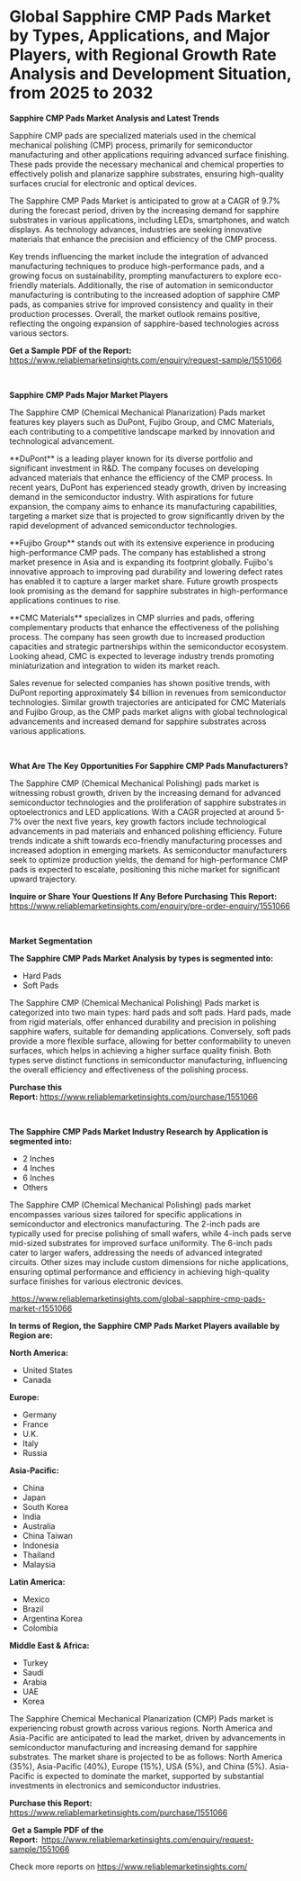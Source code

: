 <p><h1>Global Sapphire CMP Pads Market by Types, Applications, and Major Players, with Regional Growth Rate Analysis and Development Situation, from 2025 to 2032</h1></p><p><strong>Sapphire CMP Pads Market Analysis and Latest Trends</strong></p>
<p><p>Sapphire CMP pads are specialized materials used in the chemical mechanical polishing (CMP) process, primarily for semiconductor manufacturing and other applications requiring advanced surface finishing. These pads provide the necessary mechanical and chemical properties to effectively polish and planarize sapphire substrates, ensuring high-quality surfaces crucial for electronic and optical devices.</p><p>The Sapphire CMP Pads Market is anticipated to grow at a CAGR of 9.7% during the forecast period, driven by the increasing demand for sapphire substrates in various applications, including LEDs, smartphones, and watch displays. As technology advances, industries are seeking innovative materials that enhance the precision and efficiency of the CMP process. </p><p>Key trends influencing the market include the integration of advanced manufacturing techniques to produce high-performance pads, and a growing focus on sustainability, prompting manufacturers to explore eco-friendly materials. Additionally, the rise of automation in semiconductor manufacturing is contributing to the increased adoption of sapphire CMP pads, as companies strive for improved consistency and quality in their production processes. Overall, the market outlook remains positive, reflecting the ongoing expansion of sapphire-based technologies across various sectors.</p></p>
<p><strong>Get a Sample PDF of the Report:&nbsp;</strong> <a href="https://www.reliablemarketinsights.com/enquiry/request-sample/1551066?utm_campaign=2453&utm_medium=2&utm_source=Github&utm_content=ia&utm_term=12022025&utm_id=sapphire-cmp-pads">https://www.reliablemarketinsights.com/enquiry/request-sample/1551066</a></p>
<p>&nbsp;</p>
<p><strong>Sapphire CMP Pads Major Market Players</strong></p>
<p><p>The Sapphire CMP (Chemical Mechanical Planarization) Pads market features key players such as DuPont, Fujibo Group, and CMC Materials, each contributing to a competitive landscape marked by innovation and technological advancement.</p><p>**DuPont** is a leading player known for its diverse portfolio and significant investment in R&D. The company focuses on developing advanced materials that enhance the efficiency of the CMP process. In recent years, DuPont has experienced steady growth, driven by increasing demand in the semiconductor industry. With aspirations for future expansion, the company aims to enhance its manufacturing capabilities, targeting a market size that is projected to grow significantly driven by the rapid development of advanced semiconductor technologies.</p><p>**Fujibo Group** stands out with its extensive experience in producing high-performance CMP pads. The company has established a strong market presence in Asia and is expanding its footprint globally. Fujibo's innovative approach to improving pad durability and lowering defect rates has enabled it to capture a larger market share. Future growth prospects look promising as the demand for sapphire substrates in high-performance applications continues to rise.</p><p>**CMC Materials** specializes in CMP slurries and pads, offering complementary products that enhance the effectiveness of the polishing process. The company has seen growth due to increased production capacities and strategic partnerships within the semiconductor ecosystem. Looking ahead, CMC is expected to leverage industry trends promoting miniaturization and integration to widen its market reach.</p><p>Sales revenue for selected companies has shown positive trends, with DuPont reporting approximately $4 billion in revenues from semiconductor technologies. Similar growth trajectories are anticipated for CMC Materials and Fujibo Group, as the CMP pads market aligns with global technological advancements and increased demand for sapphire substrates across various applications.</p></p>
<p>&nbsp;</p>
<p><strong>What Are The Key Opportunities For Sapphire CMP Pads Manufacturers?</strong></p>
<p><p>The Sapphire CMP (Chemical Mechanical Polishing) pads market is witnessing robust growth, driven by the increasing demand for advanced semiconductor technologies and the proliferation of sapphire substrates in optoelectronics and LED applications. With a CAGR projected at around 5-7% over the next five years, key growth factors include technological advancements in pad materials and enhanced polishing efficiency. Future trends indicate a shift towards eco-friendly manufacturing processes and increased adoption in emerging markets. As semiconductor manufacturers seek to optimize production yields, the demand for high-performance CMP pads is expected to escalate, positioning this niche market for significant upward trajectory.</p></p>
<p><strong>Inquire or Share Your Questions If Any Before Purchasing This Report:</strong> <a href="https://www.reliablemarketinsights.com/enquiry/pre-order-enquiry/1551066?utm_campaign=2453&utm_medium=2&utm_source=Github&utm_content=ia&utm_term=12022025&utm_id=sapphire-cmp-pads">https://www.reliablemarketinsights.com/enquiry/pre-order-enquiry/1551066</a></p>
<p>&nbsp;</p>
<p><strong>Market Segmentation</strong></p>
<p><strong>The Sapphire CMP Pads Market Analysis by types is segmented into:</strong></p>
<p><ul><li>Hard Pads</li><li>Soft Pads</li></ul></p>
<p><p>The Sapphire CMP (Chemical Mechanical Polishing) Pads market is categorized into two main types: hard pads and soft pads. Hard pads, made from rigid materials, offer enhanced durability and precision in polishing sapphire wafers, suitable for demanding applications. Conversely, soft pads provide a more flexible surface, allowing for better conformability to uneven surfaces, which helps in achieving a higher surface quality finish. Both types serve distinct functions in semiconductor manufacturing, influencing the overall efficiency and effectiveness of the polishing process.</p></p>
<p><strong>Purchase this Report:&nbsp;</strong><a href="https://www.reliablemarketinsights.com/purchase/1551066?utm_campaign=2453&utm_medium=2&utm_source=Github&utm_content=ia&utm_term=12022025&utm_id=sapphire-cmp-pads">https://www.reliablemarketinsights.com/purchase/1551066</a></p>
<p>&nbsp;</p>
<p><strong>The Sapphire CMP Pads Market Industry Research by Application is segmented into:</strong></p>
<p><ul><li>2 Inches</li><li>4 Inches</li><li>6 Inches</li><li>Others</li></ul></p>
<p><p>The Sapphire CMP (Chemical Mechanical Polishing) pads market encompasses various sizes tailored for specific applications in semiconductor and electronics manufacturing. The 2-inch pads are typically used for precise polishing of small wafers, while 4-inch pads serve mid-sized substrates for improved surface uniformity. The 6-inch pads cater to larger wafers, addressing the needs of advanced integrated circuits. Other sizes may include custom dimensions for niche applications, ensuring optimal performance and efficiency in achieving high-quality surface finishes for various electronic devices.</p></p>
<p><a href="https://www.reliablemarketinsights.com/global-sapphire-cmp-pads-market-r1551066?utm_campaign=2453&utm_medium=2&utm_source=Github&utm_content=ia&utm_term=12022025&utm_id=sapphire-cmp-pads">&nbsp;https://www.reliablemarketinsights.com/global-sapphire-cmp-pads-market-r1551066</a></p>
<p><strong>In terms of Region, the Sapphire CMP Pads Market Players available by Region are:</strong></p>
<p>
    <p> <strong> North America: </strong>
        <ul>
            <li>United States</li>
            <li>Canada</li>
        </ul>
        </p> 
    <p> <strong> Europe: </strong>
        <ul>
            <li>Germany</li>
            <li>France</li>
            <li>U.K.</li>
            <li>Italy</li>
            <li>Russia</li>
        </ul>
        </p> 
    <p> <strong> Asia-Pacific: </strong>
        <ul>
            <li>China</li>
            <li>Japan</li>
            <li>South Korea</li>
            <li>India</li>
            <li>Australia</li>
            <li>China Taiwan</li>
            <li>Indonesia</li>
            <li>Thailand</li>
            <li>Malaysia</li>
        </ul>
        </p> 
    <p> <strong> Latin America: </strong>
        <ul>
            <li>Mexico</li>
            <li>Brazil</li>
            <li>Argentina Korea</li>
            <li>Colombia</li>
        </ul>
        </p> 
    <p> <strong> Middle East & Africa: </strong>
        <ul>
            <li>Turkey</li>
            <li>Saudi</li>
            <li>Arabia</li>
            <li>UAE</li>
            <li>Korea</li>
        </ul>
    </p>
    </p>
<p><p>The Sapphire Chemical Mechanical Planarization (CMP) Pads market is experiencing robust growth across various regions. North America and Asia-Pacific are anticipated to lead the market, driven by advancements in semiconductor manufacturing and increasing demand for sapphire substrates. The market share is projected to be as follows: North America (35%), Asia-Pacific (40%), Europe (15%), USA (5%), and China (5%). Asia-Pacific is expected to dominate the market, supported by substantial investments in electronics and semiconductor industries.</p></p>
<p><strong>Purchase this Report: </strong><a href="https://www.reliablemarketinsights.com/purchase/1551066?utm_campaign=2453&utm_medium=2&utm_source=Github&utm_content=ia&utm_term=12022025&utm_id=sapphire-cmp-pads">https://www.reliablemarketinsights.com/purchase/1551066</a></p>
<p>&nbsp;<strong>Get a Sample PDF of the Report:&nbsp;&nbsp;</strong><a href="https://www.reliablemarketinsights.com/enquiry/request-sample/1551066?utm_campaign=2453&utm_medium=2&utm_source=Github&utm_content=ia&utm_term=12022025&utm_id=sapphire-cmp-pads">https://www.reliablemarketinsights.com/enquiry/request-sample/1551066</a></p>
<p><strong></strong></p>
<p>Check more reports on <a href="https://www.reliablemarketinsights.com/?utm_campaign=2453&utm_medium=2&utm_source=Github&utm_content=ia&utm_term=12022025&utm_id=sapphire-cmp-pads">https://www.reliablemarketinsights.com/</a></p>